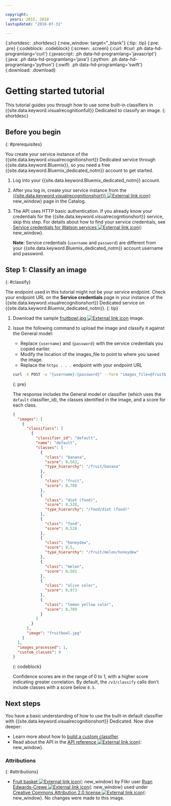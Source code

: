 ```yaml
---

copyright:
  years: 2015, 2018
lastupdated: "2018-07-31"

---
```


{:shortdesc: .shortdesc}
{:new_window: target="_blank"}
{:tip: .tip}
{:pre: .pre}
{:codeblock: .codeblock}
{:screen: .screen}
{:curl: #curl .ph data-hd-programlang='curl'}
{:javascript: .ph data-hd-programlang='javascript'}
{:java: .ph data-hd-programlang='java'}
{:python: .ph data-hd-programlang='python'}
{:swift: .ph data-hd-programlang='swift'}
{:download: .download}

# Getting started tutorial

This tutorial guides you through how to use some built-in classifiers in {{site.data.keyword.visualrecognitionfull}} Dedicated to classify an image.
{: shortdesc}

## Before you begin
{: #prerequisites}

You create your service instance of the {{site.data.keyword.visualrecognitionshort}} Dedicated service through {{site.data.keyword.Bluemix}}, so you need a free {{site.data.keyword.Bluemix_dedicated_notm}} account to get started.

1.  Log into your {{site.data.keyword.Bluemix_dedicated_notm}} account.
1.  After you log in, create your service instance from the [{{site.data.keyword.visualrecognitionshort}} ![External link icon](../../icons/launch-glyph.svg "External link icon")](https://console.{DomainName}/catalog/services/visual-recognition/){: new_window} page in the Catalog.
1.  The API uses HTTP basic authentication. If you already know your credentials for the {{site.data.keyword.visualrecognitionshort}} service, skip this step. For details about how to find your service credentials, see [Service credentials for Watson services ![External link icon](../../icons/launch-glyph.svg "External link icon")](/docs/services/watson/getting-started-credentials.html#getting-credentials-manually){: new_window}.

    **Note**: Service credentials (`username` and `password`) are different from your {{site.data.keyword.Bluemix_dedicated_notm}} account username and password.

## Step 1: Classify an image
{: #classify}

The endpoint used in this tutorial might not be your service endpoint. Check your endpoint URL on the **Service credentials** page in your instance of the {{site.data.keyword.visualrecognitionshort}} Dedicated service on {{site.data.keyword.Bluemix_dedicated_notm}}.
{: tip}

1.  Download the sample <a target="_blank" href="https://watson-developer-cloud.github.io/doc-tutorial-downloads/visual-recognition/fruitbowl.jpg" download="fruitbowl.jpg">fruitbowl.jpg <img src="../../icons/launch-glyph.svg" alt="External link icon" title="External link icon" class="style-scope doc-content"></a> image.
1.  Issue the following command to upload the image and classify it against the General model:
    - Replace `{username}` and `{password}` with the service credentials you copied earlier.
    - Modify the location of the images\_file to point to where you saved the image.
    - Replace the `https . . .` endpoint with your endpoint URL

    ```bash
    curl -X POST -u "{username}:{password}" --form "images_file=@fruitbowl.jpg" \ "https://gateway.yourenvironment.watsonplatform.net/visual-recognition/api/v3/classify?version=2016-05-20"
    ```
    {: pre}

    The response includes the General model or classifier (which uses the `default` classifier_id), the classes identified in the image, and a score for each class.

    ```json
    {
      "images": [
        {
          "classifiers": [
            {
              "classifier_id": "default",
              "name": "default",
              "classes": [
                {
                  "class": "banana",
                  "score": 0.562,
                  "type_hierarchy": "/fruit/banana"
                },
                {
                  "class": "fruit",
                  "score": 0.788
                },
                {
                  "class": "diet (food)",
                  "score": 0.528,
                  "type_hierarchy": "/food/diet (food)"
                },
                {
                  "class": "food",
                  "score": 0.528
                },
                {
                  "class": "honeydew",
                  "score": 0.5,
                  "type_hierarchy": "/fruit/melon/honeydew"
                },
                {
                  "class": "melon",
                  "score": 0.501
                },
                {
                  "class": "olive color",
                  "score": 0.973
                },
                {
                  "class": "lemon yellow color",
                  "score": 0.789
                }
              ]
            }
          ],
          "image": "fruitbowl.jpg"
        }
      ],
      "images_processed": 1,
      "custom_classes": 0
    }
    ```
    {: codeblock}

    Confidence scores are in the range of 0 to 1, with a higher score indicating greater correlation. By default, the `/v3/classify` calls don't include classes with a score below `0.5`.

## Next steps

You have a basic understanding of how to use the built-in default classifier with {{site.data.keyword.visualrecognitionshort}} Dedicated. Now dive deeper:

- Learn more about how to [build a custom classifier](/docs/services/visual-recognition-dedicated/tutorial-custom-classifier.html).
- Read about the API in the [API reference ![External link icon](../../icons/launch-glyph.svg "External link icon")](https://console.{DomainName}/apidocs/watson-vision-combined){: new_window}.

### Attributions
{: #attributions}

- [Fruit basket ![External link icon](../../icons/launch-glyph.svg "External link icon")](https://flic.kr/p/JPHES){: new_window} by Flikr user [Ryan Edwards-Crewe ![External link icon](../../icons/launch-glyph.svg "External link icon")](https://www.flickr.com/photos/ryanec/){: new_window} used under [Creative Commons Attribution 2.0 license ![External link icon](../../icons/launch-glyph.svg "External link icon")](http://creativecommons.org/licenses/by/2.0/deed.en){: new_window}. No changes were made to this image.
